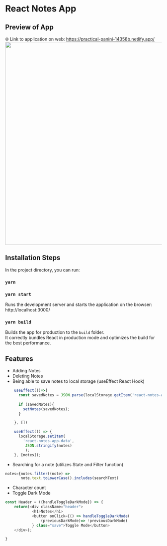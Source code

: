 # React Notes App
## Preview of App
🌐 Link to application on web: https://practical-panini-14358b.netlify.app/
<img src="https://i.imgur.com/GUc6vT5.png " width="650px"></img>
## Installation Steps

In the project directory, you can run:

### `yarn`

### `yarn start`
Runs the development server and starts the application on the browser: http://localhost:3000/


### `yarn build`

Builds the app for production to the `build` folder.\
It correctly bundles React in production mode and optimizes the build for the best performance.

## Features
- Adding Notes
- Deleting Notes
- Being able to save notes to local storage (useEffect React Hook)
```javascript
    useEffect(()=>{
      const savedNotes = JSON.parse(localStorage.getItem('react-notes-app-data'))
      
      if (savedNotes){
        setNotes(savedNotes);
      }

    }, [])

    useEffect(() => {
      localStorage.setItem(
        'react-notes-app-data',
         JSON.stringify(notes)
         );
    }, [notes]);
```
- Searching for a note (utilizes State and Filter function)
 ```javascript
 notes={notes.filter((note) =>
        note.text.toLowerCase().includes(searchText)
 ```
- Character count 
- Toggle Dark Mode
```javascript
const Header = ({handleToggleDarkMode}) => {
    return(<div className="header">
            <h1>Notes</h1>
            <button onClick={() => handleToggleDarkMode(
                (previousDarkMode)=> !previousDarkMode)
            } class="save">Toggle Mode</button>
    </div>);

}
```
